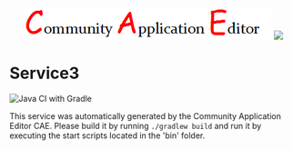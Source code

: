 <p align="center">
  <img src="https://github.com/PhilCAEOrg2/microservice-301/blob/master/img/logo.png" />
  <img src="https://raw.githubusercontent.com/rwth-acis/las2peer/master/img/logo/bitmap/las2peer-logo-128x128.png" />
</p>

Service3
===================
![Java CI with Gradle](https://github.com/PhilCAEOrg2/microservice-301/workflows/Java%20CI%20with%20Gradle/badge.svg?branch=master)

This service was automatically generated by the Community Application Editor CAE. Please build it by running `./gradlew build` and run it by executing the start scripts located in the 'bin' folder.
